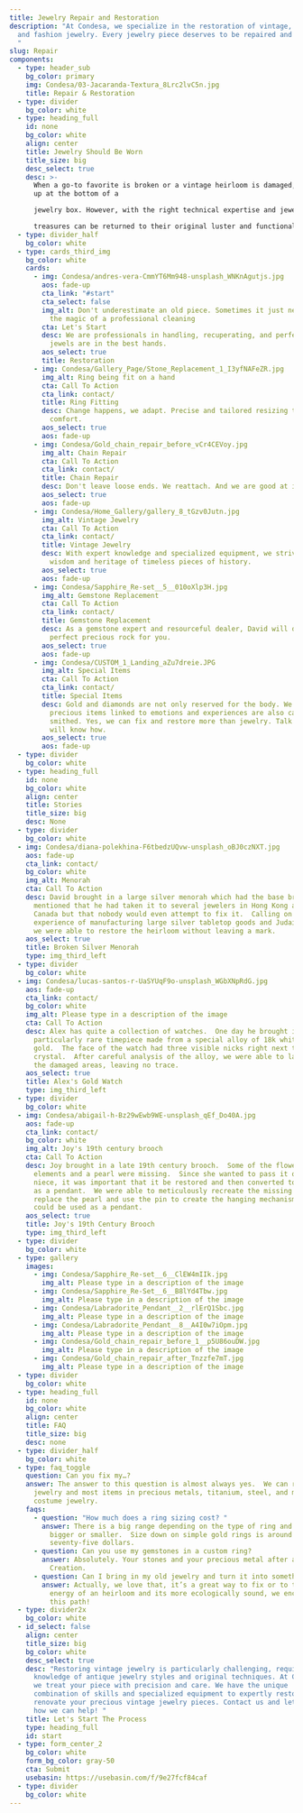 ```yaml
---
title: Jewelry Repair and Restoration
description: "At Condesa, we specialize in the restoration of vintage, costume,
  and fashion jewelry. Every jewelry piece deserves to be repaired and restored.
  "
slug: Repair
components:
  - type: header_sub
    bg_color: primary
    img: Condesa/03-Jacaranda-Textura_8Lrc2lvC5n.jpg
    title: Repair & Restoration
  - type: divider
    bg_color: white
  - type: heading_full
    id: none
    bg_color: white
    align: center
    title: Jewelry Should Be Worn
    title_size: big
    desc_select: true
    desc: >-
      When a go-to favorite is broken or a vintage heirloom is damaged, they end
      up at the bottom of a

      jewelry box. However, with the right technical expertise and jewelry knowledge, nearly all

      treasures can be returned to their original luster and functionality.
  - type: divider_half
    bg_color: white
  - type: cards_third_img
    bg_color: white
    cards:
      - img: Condesa/andres-vera-CmmYT6Mm948-unsplash_WNKnAgutjs.jpg
        aos: fade-up
        cta_link: "#start"
        cta_select: false
        img_alt: Don't underestimate an old piece. Sometimes it just needs some TLC and
          the magic of a professional cleaning
        cta: Let's Start
        desc: We are professionals in handling, recuperating, and perfecting. Your
          jewels are in the best hands.
        aos_select: true
        title: Restoration
      - img: Condesa/Gallery_Page/Stone_Replacement_1_I3yfNAFeZR.jpg
        img_alt: Ring being fit on a hand
        cta: Call To Action
        cta_link: contact/
        title: Ring Fitting
        desc: Change happens, we adapt. Precise and tailored resizing to perfection and
          comfort.
        aos_select: true
        aos: fade-up
      - img: Condesa/Gold_chain_repair_before_vCr4CEVoy.jpg
        img_alt: Chain Repair
        cta: Call To Action
        cta_link: contact/
        title: Chain Repair
        desc: Don't leave loose ends. We reattach. And we are good at it.
        aos_select: true
        aos: fade-up
      - img: Condesa/Home_Gallery/gallery_8_tGzv0Jutn.jpg
        img_alt: Vintage Jewelry
        cta: Call To Action
        cta_link: contact/
        title: Vintage Jewelry
        desc: With expert knowledge and specialized equipment, we strive to restore the
          wisdom and heritage of timeless pieces of history.
        aos_select: true
        aos: fade-up
      - img: Condesa/Sapphire_Re-set__5__010oXlp3H.jpg
        img_alt: Gemstone Replacement
        cta: Call To Action
        cta_link: contact/
        title: Gemstone Replacement
        desc: As a gemstone expert and resourceful dealer, David will deliver the
          perfect precious rock for you.
        aos_select: true
        aos: fade-up
      - img: Condesa/CUSTOM_1_Landing_aZu7dreie.JPG
        img_alt: Special Items
        cta: Call To Action
        cta_link: contact/
        title: Special Items
        desc: Gold and diamonds are not only reserved for the body. We understand
          precious items linked to emotions and experiences are also cast and
          smithed. Yes, we can fix and restore more than jewelry. Talk to us. We
          will know how.
        aos_select: true
        aos: fade-up
  - type: divider
    bg_color: white
  - type: heading_full
    id: none
    bg_color: white
    align: center
    title: Stories
    title_size: big
    desc: None
  - type: divider
    bg_color: white
  - img: Condesa/diana-polekhina-F6tbedzUQvw-unsplash_oBJ0czNXT.jpg
    aos: fade-up
    cta_link: contact/
    bg_color: white
    img_alt: Menorah
    cta: Call To Action
    desc: David brought in a large silver menorah which had the base broken off.  He
      mentioned that he had taken it to several jewelers in Hong Kong as well as
      Canada but that nobody would even attempt to fix it.  Calling on our
      experience of manufacturing large silver tabletop goods and Judaica items,
      we were able to restore the heirloom without leaving a mark.
    aos_select: true
    title: Broken Silver Menorah
    type: img_third_left
  - type: divider
    bg_color: white
  - img: Condesa/lucas-santos-r-UaSYUqF9o-unsplash_WGbXNpRdG.jpg
    aos: fade-up
    cta_link: contact/
    bg_color: white
    img_alt: Please type in a description of the image
    cta: Call To Action
    desc: Alex has quite a collection of watches.  One day he brought in a
      particularly rare timepiece made from a special alloy of 18k white
      gold.  The face of the watch had three visible nicks right next to the
      crystal.  After careful analysis of the alloy, we were able to laser weld
      the damaged areas, leaving no trace.
    aos_select: true
    title: Alex's Gold Watch
    type: img_third_left
  - type: divider
    bg_color: white
  - img: Condesa/abigail-h-Bz29wEwb9WE-unsplash_qEf_Do40A.jpg
    aos: fade-up
    cta_link: contact/
    bg_color: white
    img_alt: Joy's 19th century brooch
    cta: Call To Action
    desc: Joy brought in a late 19th century brooch.  Some of the flower petal
      elements and a pearl were missing.  Since she wanted to pass it on to a
      niece, it was important that it be restored and then converted to function
      as a pendant.  We were able to meticulously recreate the missing petals,
      replace the pearl and use the pin to create the hanging mechanism so it
      could be used as a pendant.
    aos_select: true
    title: Joy's 19th Century Brooch
    type: img_third_left
  - type: divider
    bg_color: white
  - type: gallery
    images:
      - img: Condesa/Sapphire_Re-set__6__ClEW4mIIk.jpg
        img_alt: Please type in a description of the image
      - img: Condesa/Sapphire_Re-Set__6__B8lYd4Tbw.jpg
        img_alt: Please type in a description of the image
      - img: Condesa/Labradorite_Pendant__2__rlErQ1Sbc.jpg
        img_alt: Please type in a description of the image
      - img: Condesa/Labradorite_Pendant__8__A4I0w7iOpm.jpg
        img_alt: Please type in a description of the image
      - img: Condesa/Gold_chain_repair_before_1__p5U86ouDW.jpg
        img_alt: Please type in a description of the image
      - img: Condesa/Gold_chain_repair_after_Tnzzfe7mT.jpg
        img_alt: Please type in a description of the image
  - type: divider
    bg_color: white
  - type: heading_full
    id: none
    bg_color: white
    align: center
    title: FAQ
    title_size: big
    desc: none
  - type: divider_half
    bg_color: white
  - type: faq_toggle
    question: Can you fix my…?
    answer: The answer to this question is almost always yes.  We can repair all
      jewelry and most items in precious metals, titanium, steel, and most
      costume jewelry.
    faqs:
      - question: "How much does a ring sizing cost? "
        answer: There is a big range depending on the type of ring and if it is getting
          bigger or smaller.  Size down on simple gold rings is around
          seventy-five dollars.
      - question: Can you use my gemstones in a custom ring?
        answer: Absolutely. Your stones and your precious metal after all this is Your
          Creation.
      - question: Can I bring in my old jewelry and turn it into something new?
        answer: Actually, we love that, it’s a great way to fix or to transform the
          energy of an heirloom and its more ecologically sound, we encourage
          this path!
  - type: divider2x
    bg_color: white
  - id_select: false
    align: center
    title_size: big
    bg_color: white
    desc_select: true
    desc: "Restoring vintage jewelry is particularly challenging, requiring vast
      knowledge of antique jewelry styles and original techniques. At Condesa,
      we treat your piece with precision and care. We have the unique
      combination of skills and specialized equipment to expertly restore and
      renovate your precious vintage jewelry pieces. Contact us and let us know
      how we can help! "
    title: Let's Start The Process
    type: heading_full
    id: start
  - type: form_center_2
    bg_color: white
    form_bg_color: gray-50
    cta: Submit
    usebasin: https://usebasin.com/f/9e27fcf84caf
  - type: divider
    bg_color: white
---
```

